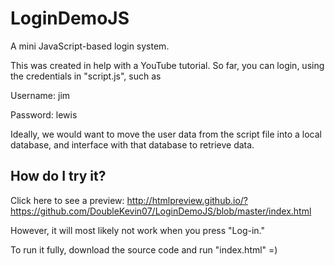 # LoginDemoJS
A mini JavaScript-based login system.

This was created in help with a YouTube tutorial.
So far, you can login, using the credentials in "script.js", such as

Username: jim

Password: lewis

Ideally, we would want to move the user data from the script file into a local database, and interface with that database to retrieve data.

## How do I try it?

Click here to see a preview:
http://htmlpreview.github.io/?https://github.com/DoubleKevin07/LoginDemoJS/blob/master/index.html

However, it will most likely not work when you press "Log-in."

To run it fully, download the source code and run "index.html" =)
